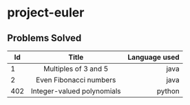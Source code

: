 # project-euler

## Problems Solved

| Id  | Title                      | Language used |
| --- |:--------------------------:| -------------:|
| 1   | Multiples of 3 and 5       | java          |
| 2   | Even Fibonacci numbers     | java          |
| 402 | Integer-valued polynomials | python        |

